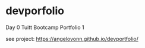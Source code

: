 # devporfolio
Day 0 Tuitt Bootcamp Portfolio 1

see project: https://angelovonn.github.io/devportfolio/
